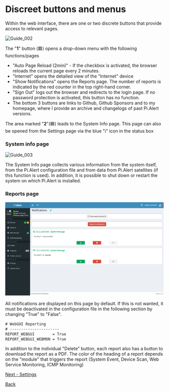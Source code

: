 # Discreet buttons and menus
<!--- --------------------------------------------------------------------- --->

Within the web interface, there are one or two discrete buttons that provide access to relevant pages.

![Guide_002][Guide_002] 

The "**1**" button (🟥) opens a drop-down menu with the following functions/pages
- "Auto Page Reload (2min)" - If the checkbox is activated, the browser reloads the current page every 2 minutes.
- "Internet" opens the detailed view of the "Internet" device
- "Show Notifications" opens the Reports page. The number of reports is indicated by the red counter in the top right-hand corner.
- "Sign Out" logs out the browser and redirects to the login page. If no password protection is activated, this button has no function.
- The bottom 3 buttons are links to Github, Github Sponsors and to my homepage, where I provide an archive and changelogs of past Pi.Alert versions.

The area marked "**2**"(🟦) leads to the System Info page. This page can also be opened from the Settings page via the blue "i" icon in the status box


### System info page

![Guide_003][Guide_003]

The System Info page collects various information from the system itself, from the Pi.Alert configuration file and from data from Pi.Alert satellites 
(if this function is used). In addition, it is possible to shut down or restart the system on which Pi.Alert is installed.


### Reports page

![Guide_004][Guide_004]

All notifications are displayed on this page by default. If this is not wanted, it must be deactivated in the configuration file in the following section by changing "True" to "False".

```
# WebGUI Reporting
# ----------------------
REPORT_WEBGUI        = True
REPORT_WEBGUI_WEBMON = True
```

In addition to the individual "Delete" button, each report also has a button to download the report as a PDF. The color of the heading of a report depends on the "module" that triggers 
the report (System Event, Device Scan, Web Service Monitoring, ICMP Monitoring)


[Next - Settings](https://github.com/leiweibau/docs/guide/002.md)

[Back](https://github.com/leiweibau/Pi.Alert)

[Guide_002]:             https://raw.githubusercontent.com/leiweibau/Pi.Alert/assets/guide_002.png         "Guide_002"
[Guide_003]:             https://raw.githubusercontent.com/leiweibau/Pi.Alert/assets/guide_003.png         "Guide_003"
[Guide_004]:             https://raw.githubusercontent.com/leiweibau/Pi.Alert/assets/guide_004.png         "Guide_004"
